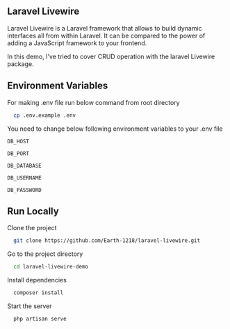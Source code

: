
## Laravel Livewire

Laravel Livewire is a Laravel framework that allows to build dynamic interfaces all from within Laravel. It can be compared to the power of adding a JavaScript framework to your frontend.

In this demo, I've tried to cover CRUD operation with the laravel Livewire package.



## Environment Variables

For making .env file run below command from root directory

```bash
  cp .env.example .env
```

You need to change below following environment variables to your .env file

`DB_HOST`

`DB_PORT`

`DB_DATABASE`

`DB_USERNAME`

`DB_PASSWORD`

## Run Locally

Clone the project

```bash
  git clone https://github.com/Earth-1218/laravel-livewire.git
```

Go to the project directory

```bash
  cd laravel-livewire-demo
```

Install dependencies

```bash
  composer install
```

Start the server

```bash
  php artisan serve
```